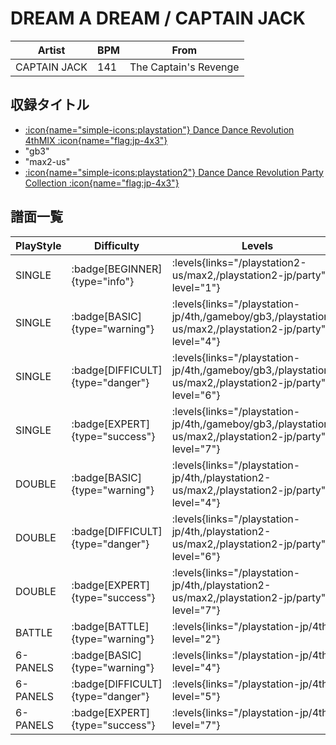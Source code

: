 # DREAM A DREAM / CAPTAIN JACK

|Artist|BPM|From|
|------|---|----|
|CAPTAIN JACK|141|The Captain's Revenge|

## 収録タイトル

- [:icon{name="simple-icons:playstation"} Dance Dance Revolution 4thMIX :icon{name="flag:jp-4x3"}](/playstation-jp/4th)
- "gb3"
- "max2-us"
- [:icon{name="simple-icons:playstation2"} Dance Dance Revolution Party Collection :icon{name="flag:jp-4x3"}](/playstation2-jp/party)

## 譜面一覧

|PlayStyle|Difficulty|Levels|Notes|Movie|
|---------|----------|------|-----|-----|
|SINGLE| :badge[BEGINNER]{type="info"}| :levels{links="/playstation2-us/max2,/playstation2-jp/party" level="1"}|92/0||
|SINGLE| :badge[BASIC]{type="warning"}| :levels{links="/playstation-jp/4th,/gameboy/gb3,/playstation2-us/max2,/playstation2-jp/party" level="4"}|140/0||
|SINGLE| :badge[DIFFICULT]{type="danger"}| :levels{links="/playstation-jp/4th,/gameboy/gb3,/playstation2-us/max2,/playstation2-jp/party" level="6"}|187/0||
|SINGLE| :badge[EXPERT]{type="success"}| :levels{links="/playstation-jp/4th,/gameboy/gb3,/playstation2-us/max2,/playstation2-jp/party" level="7"}|251/0||
|DOUBLE| :badge[BASIC]{type="warning"}| :levels{links="/playstation-jp/4th,/playstation2-us/max2,/playstation2-jp/party" level="4"}|149/0||
|DOUBLE| :badge[DIFFICULT]{type="danger"}| :levels{links="/playstation-jp/4th,/playstation2-us/max2,/playstation2-jp/party" level="6"}|177/0||
|DOUBLE| :badge[EXPERT]{type="success"}| :levels{links="/playstation-jp/4th,/playstation2-us/max2,/playstation2-jp/party" level="7"}|246/0||
|BATTLE| :badge[BATTLE]{type="warning"}| :levels{links="/playstation-jp/4th" level="2"}|||
|6-PANELS| :badge[BASIC]{type="warning"}| :levels{links="/playstation-jp/4th" level="4"}|144/0||
|6-PANELS| :badge[DIFFICULT]{type="danger"}| :levels{links="/playstation-jp/4th" level="5"}|198/0||
|6-PANELS| :badge[EXPERT]{type="success"}| :levels{links="/playstation-jp/4th" level="7"}|248/0||
